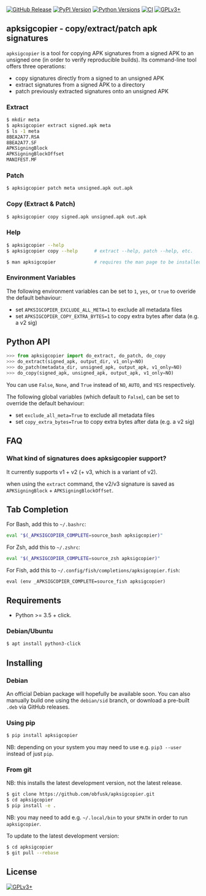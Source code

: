 <!-- {{{1

    File        : README.md
    Maintainer  : Felix C. Stegerman <flx@obfusk.net>
    Date        : 2021-04-14

    Copyright   : Copyright (C) 2021  Felix C. Stegerman
    Version     : v0.4.0
    License     : GPLv3+

}}}1 -->

[![GitHub Release](https://img.shields.io/github/release/obfusk/apksigcopier.svg?logo=github)](https://github.com/obfusk/apksigcopier/releases)
[![PyPI Version](https://img.shields.io/pypi/v/apksigcopier.svg)](https://pypi.python.org/pypi/apksigcopier)
[![Python Versions](https://img.shields.io/pypi/pyversions/apksigcopier.svg)](https://pypi.python.org/pypi/apksigcopier)
[![CI](https://github.com/obfusk/apksigcopier/workflows/CI/badge.svg)](https://github.com/obfusk/apksigcopier/actions?query=workflow%3ACI)
[![GPLv3+](https://img.shields.io/badge/license-GPLv3+-blue.svg)](https://www.gnu.org/licenses/gpl-3.0.html)

## apksigcopier - copy/extract/patch apk signatures

`apksigcopier` is a tool for copying APK signatures from a signed APK
to an unsigned one (in order to verify reproducible builds).  Its
command-line tool offers three operations:

* copy signatures directly from a signed to an unsigned APK
* extract signatures from a signed APK to a directory
* patch previously extracted signatures onto an unsigned APK

### Extract

```bash
$ mkdir meta
$ apksigcopier extract signed.apk meta
$ ls -1 meta
8BEA2A77.RSA
8BEA2A77.SF
APKSigningBlock
APKSigningBlockOffset
MANIFEST.MF
```

### Patch

```bash
$ apksigcopier patch meta unsigned.apk out.apk
```

### Copy (Extract & Patch)

```bash
$ apksigcopier copy signed.apk unsigned.apk out.apk
```

### Help

```bash
$ apksigcopier --help
$ apksigcopier copy --help      # extract --help, patch --help, etc.

$ man apksigcopier              # requires the man page to be installed
```

### Environment Variables

The following environment variables can be set to `1`, `yes`, or
`true` to overide the default behaviour:

* set `APKSIGCOPIER_EXCLUDE_ALL_META=1` to exclude all metadata files
* set `APKSIGCOPIER_COPY_EXTRA_BYTES=1` to copy extra bytes after data (e.g. a v2 sig)

## Python API

```python
>>> from apksigcopier import do_extract, do_patch, do_copy
>>> do_extract(signed_apk, output_dir, v1_only=NO)
>>> do_patch(metadata_dir, unsigned_apk, output_apk, v1_only=NO)
>>> do_copy(signed_apk, unsigned_apk, output_apk, v1_only=NO)
```

You can use `False`, `None`, and `True` instead of `NO`, `AUTO`, and
`YES` respectively.

The following global variables (which default to `False`), can be set
to override the default behaviour:

* set `exclude_all_meta=True` to exclude all metadata files
* set `copy_extra_bytes=True` to copy extra bytes after data (e.g. a v2 sig)

## FAQ

### What kind of signatures does apksigcopier support?

It currently supports v1 + v2 (+ v3, which is a variant of v2).

when using the `extract` command, the v2/v3 signature is saved as
`APKSigningBlock` + `APKSigningBlockOffset`.

## Tab Completion

For Bash, add this to `~/.bashrc`:

```bash
eval "$(_APKSIGCOPIER_COMPLETE=source_bash apksigcopier)"
```

For Zsh, add this to `~/.zshrc`:

```zsh
eval "$(_APKSIGCOPIER_COMPLETE=source_zsh apksigcopier)"
```

For Fish, add this to `~/.config/fish/completions/apksigcopier.fish`:

```fish
eval (env _APKSIGCOPIER_COMPLETE=source_fish apksigcopier)
```

## Requirements

* Python >= 3.5 + click.

### Debian/Ubuntu

```bash
$ apt install python3-click
```

## Installing

### Debian

An official Debian package will hopefully be available soon.  You can
also manually build one using the `debian/sid` branch, or download a
pre-built `.deb` via GitHub releases.

### Using pip

```bash
$ pip install apksigcopier
```

NB: depending on your system you may need to use e.g. `pip3 --user`
instead of just `pip`.

### From git

NB: this installs the latest development version, not the latest
release.

```bash
$ git clone https://github.com/obfusk/apksigcopier.git
$ cd apksigcopier
$ pip install -e .
```

NB: you may need to add e.g. `~/.local/bin` to your `$PATH` in order
to run `apksigcopier`.

To update to the latest development version:

```bash
$ cd apksigcopier
$ git pull --rebase
```

## License

[![GPLv3+](https://www.gnu.org/graphics/gplv3-127x51.png)](https://www.gnu.org/licenses/gpl-3.0.html)

<!-- vim: set tw=70 sw=2 sts=2 et fdm=marker : -->
